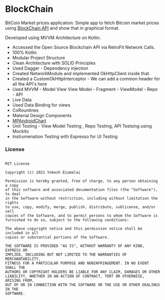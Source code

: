 # BlockChain
BitCoin Market prices application:  Simple app to fetch Bitcoin market prices using [BlockChain API](https://www.blockchain.com/charts) and show that in graphical format.  


Developed using MVVM Architecture on Kotlin.

- Accessed the Open Source Blockchain API via RetroFit Network Calls.
- 100% Kotlin
- Modular Project Structure
- Clean Architecture with SOLID Principles
- Used Dagger - Dependency injection
- Created NetworkModule and implemented OkHttpClient inside that.
- Created a CustomOkHttpInterceptor - We can add a common header for all the API's here
- Used MVVM - Model View View Model - Fragment - ViewModel - Repo - API
- Live Data
- Used Data Binding for views
- CoRountines
- Material Design Components
- [MPAndroidChart](https://github.com/PhilJay/MPAndroidChart)
- Unit Testing - View Model Testing , Repo Testing, API Testsing using Mockito
- Instrumenation Testing with Espresso for UI Testing



### License
```

MIT License

Copyright (c) 2021 Yokesh Ezumalai

Permission is hereby granted, free of charge, to any person obtaining a copy
of this software and associated documentation files (the "Software"), to deal
in the Software without restriction, including without limitation the rights
to use, copy, modify, merge, publish, distribute, sublicense, and/or sell
copies of the Software, and to permit persons to whom the Software is
furnished to do so, subject to the following conditions:

The above copyright notice and this permission notice shall be included in all
copies or substantial portions of the Software.

THE SOFTWARE IS PROVIDED "AS IS", WITHOUT WARRANTY OF ANY KIND, EXPRESS OR
IMPLIED, INCLUDING BUT NOT LIMITED TO THE WARRANTIES OF MERCHANTABILITY,
FITNESS FOR A PARTICULAR PURPOSE AND NONINFRINGEMENT. IN NO EVENT SHALL THE
AUTHORS OR COPYRIGHT HOLDERS BE LIABLE FOR ANY CLAIM, DAMAGES OR OTHER
LIABILITY, WHETHER IN AN ACTION OF CONTRACT, TORT OR OTHERWISE, ARISING FROM,
OUT OF OR IN CONNECTION WITH THE SOFTWARE OR THE USE OR OTHER DEALINGS IN THE
SOFTWARE.
```

